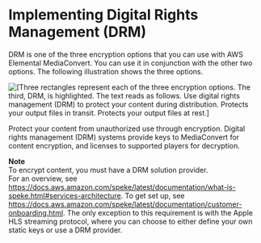 # Implementing Digital Rights Management \(DRM\)<a name="implementing-digital-rights-management-drm"></a>

DRM is one of the three encryption options that you can use with AWS Elemental MediaConvert\. You can use it in conjunction with the other two options\. The following illustration shows the three options\.

![\[Three rectangles represent each of the three encryption options. The third, DRM, is highlighted. The text reads as follows. Use digital rights management (DRM) to protect your content during distribution. Protects your output files in transit. Protects your output files at rest.\]](http://docs.aws.amazon.com/mediaconvert/latest/ug/images/encryption_DRM.png)

Protect your content from unauthorized use through encryption\. Digital rights management \(DRM\) systems provide keys to MediaConvert for content encryption, and licenses to supported players for decryption\.

**Note**  
To encrypt content, you must have a DRM solution provider\.   
For an overview, see [https://docs\.aws\.amazon\.com/speke/latest/documentation/what\-is\-speke\.html\#services\-architecture](https://docs.aws.amazon.com/speke/latest/documentation/what-is-speke.html#services-architecture)\.
To get set up, see [https://docs\.aws\.amazon\.com/speke/latest/documentation/customer\-onboarding\.html](https://docs.aws.amazon.com/speke/latest/documentation/customer-onboarding.html)\.
The only exception to this requirement is with the Apple HLS streaming protocol, where you can choose to either define your own static keys or use a DRM provider\. 